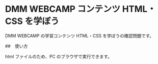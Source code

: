 # DMM WEBCAMP コンテンツ HTML・CSS を学ぼう

DMM WEBCAMP の学習コンテンツ HTML・CSS を学ぼうの確認問題です。

##　使い方

html ファイルのため、PC のブラウザで実行できます。
